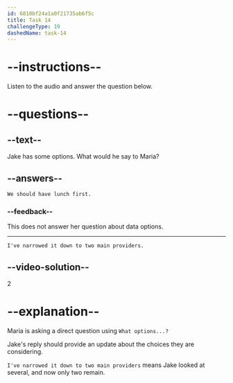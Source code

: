 ```yaml
---
id: 6810bf24a1a0f21735ab6f5c
title: Task 14
challengeType: 19
dashedName: task-14
---
```


<!-- (Audio) Maria: What options are we considering? -->

<!-- SPEAKING -->

# --instructions--

Listen to the audio and answer the question below.

# --questions--

## --text--

Jake has some options. What would he say to Maria?

## --answers--

`We should have lunch first.`

### --feedback--

This does not answer her question about data options.

---

`I've narrowed it down to two main providers.`

## --video-solution--

2

# --explanation--

Maria is asking a direct question using `What options...?`

Jake's reply should provide an update about the choices they are considering.

`I've narrowed it down to two main providers` means Jake looked at several, and now only two remain.
